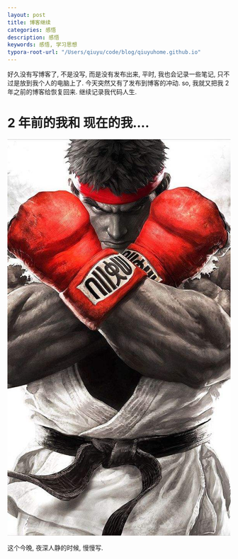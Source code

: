```yaml
---
layout: post
title: 博客继续
categories: 感悟
description: 感悟
keywords: 感悟, 学习思想
typora-root-url: "/Users/qiuyu/code/blog/qiuyuhome.github.io"
---
```


好久没有写博客了, 不是没写, 而是没有发布出来, 平时, 我也会记录一些笔记, 只不过是放到我个人的电脑上了. 今天突然又有了发布到博客的冲动. so, 我就又把我 2 年之前的博客给恢复回来. 继续记录我代码人生. 



# 2 年前的我和 现在的我....



![8D25D33E-DB1B-4EB3-B9ED-E127141AA6AF](/../../../../../../../images/posts/8D25D33E-DB1B-4EB3-B9ED-E127141AA6AF-8571981.jpeg)

这个今晚, 夜深人静的时候, 慢慢写. 